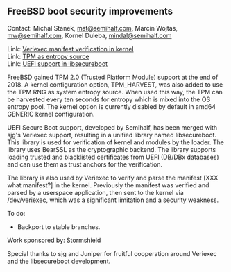 ## FreeBSD boot security improvements ##

Contact: Michal Stanek, <mst@semihalf.com>, Marcin Wojtas, <mw@semihalf.com>, Kornel Duleba, <mindal@semihalf.com>  

Link:	 [Veriexec manifest verification in kernel](https://svnweb.freebsd.org/changeset/base/345830)  
Link:	 [TPM as entropy source](https://svnweb.freebsd.org/changeset/base/345438)  
Link:	 [UEFI support in libsecureboot](https://svnweb.freebsd.org/changeset/base/344840)  

FreeBSD gained TPM 2.0 (Trusted Platform Module) support at the end
of 2018.  A kernel configuration option, TPM_HARVEST, was also added
to use the TPM RNG as system entropy source.  When used this way,
the TPM can be harvested every ten seconds for entropy which is
mixed into the OS entropy pool.  The kernel option is currently
disabled by default in amd64 GENERIC kernel configuration.

UEFI Secure Boot support, developed by Semihalf, has been merged
with sjg's Veriexec support, resulting in a unified library named
libsecureboot.  This library is used for verification of kernel and
modules by the loader. The library uses BearSSL as the cryptographic
backend.  The library supports loading trusted and blacklisted
certificates from UEFI (DB/DBx databases) and can use them as trust
anchors for the verification.

The library is also used by Veriexec to verify and parse the manifest
[XXX what  manifest?] in the kernel. Previously the manifest was
verified and parsed by a userspace application, then sent to the
kernel via /dev/veriexec, which was a significant limitation and a
security weakness.

To do:

* Backport to stable branches.

Work sponsored by: Stormshield

Special thanks to sjg and Juniper for fruitful cooperation around
Veriexec and the libsecureboot development.
